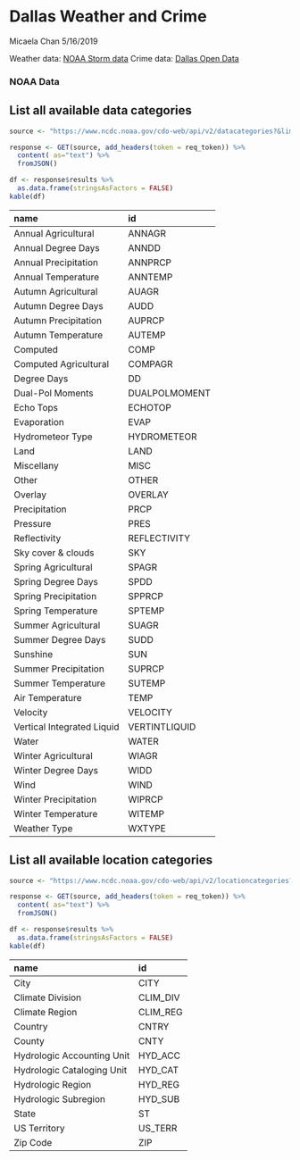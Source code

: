 Dallas Weather and Crime
================
Micaela Chan
5/16/2019

Weather data: [NOAA Storm data](https://www.ncdc.noaa.gov/stormevents/choosedates.jsp?statefips=48%2CTEXAS#) Crime data: [Dallas Open Data](https://www.dallasopendata.com/resource/ttvp-9tm3)

### NOAA Data

List all available data categories
----------------------------------

``` r
source <- "https://www.ncdc.noaa.gov/cdo-web/api/v2/datacategories?&limit=100"

response <- GET(source, add_headers(token = req_token)) %>%
  content( as="text") %>%
  fromJSON()

df <- response$results %>%
  as.data.frame(stringsAsFactors = FALSE)
kable(df)
```

| name                       | id            |
|:---------------------------|:--------------|
| Annual Agricultural        | ANNAGR        |
| Annual Degree Days         | ANNDD         |
| Annual Precipitation       | ANNPRCP       |
| Annual Temperature         | ANNTEMP       |
| Autumn Agricultural        | AUAGR         |
| Autumn Degree Days         | AUDD          |
| Autumn Precipitation       | AUPRCP        |
| Autumn Temperature         | AUTEMP        |
| Computed                   | COMP          |
| Computed Agricultural      | COMPAGR       |
| Degree Days                | DD            |
| Dual-Pol Moments           | DUALPOLMOMENT |
| Echo Tops                  | ECHOTOP       |
| Evaporation                | EVAP          |
| Hydrometeor Type           | HYDROMETEOR   |
| Land                       | LAND          |
| Miscellany                 | MISC          |
| Other                      | OTHER         |
| Overlay                    | OVERLAY       |
| Precipitation              | PRCP          |
| Pressure                   | PRES          |
| Reflectivity               | REFLECTIVITY  |
| Sky cover & clouds         | SKY           |
| Spring Agricultural        | SPAGR         |
| Spring Degree Days         | SPDD          |
| Spring Precipitation       | SPPRCP        |
| Spring Temperature         | SPTEMP        |
| Summer Agricultural        | SUAGR         |
| Summer Degree Days         | SUDD          |
| Sunshine                   | SUN           |
| Summer Precipitation       | SUPRCP        |
| Summer Temperature         | SUTEMP        |
| Air Temperature            | TEMP          |
| Velocity                   | VELOCITY      |
| Vertical Integrated Liquid | VERTINTLIQUID |
| Water                      | WATER         |
| Winter Agricultural        | WIAGR         |
| Winter Degree Days         | WIDD          |
| Wind                       | WIND          |
| Winter Precipitation       | WIPRCP        |
| Winter Temperature         | WITEMP        |
| Weather Type               | WXTYPE        |

List all available location categories
--------------------------------------

``` r
source <- "https://www.ncdc.noaa.gov/cdo-web/api/v2/locationcategories?&limit=100"

response <- GET(source, add_headers(token = req_token)) %>%
  content( as="text") %>%
  fromJSON()

df <- response$results %>%
  as.data.frame(stringsAsFactors = FALSE)
kable(df)
```

| name                       | id        |
|:---------------------------|:----------|
| City                       | CITY      |
| Climate Division           | CLIM\_DIV |
| Climate Region             | CLIM\_REG |
| Country                    | CNTRY     |
| County                     | CNTY      |
| Hydrologic Accounting Unit | HYD\_ACC  |
| Hydrologic Cataloging Unit | HYD\_CAT  |
| Hydrologic Region          | HYD\_REG  |
| Hydrologic Subregion       | HYD\_SUB  |
| State                      | ST        |
| US Territory               | US\_TERR  |
| Zip Code                   | ZIP       |
